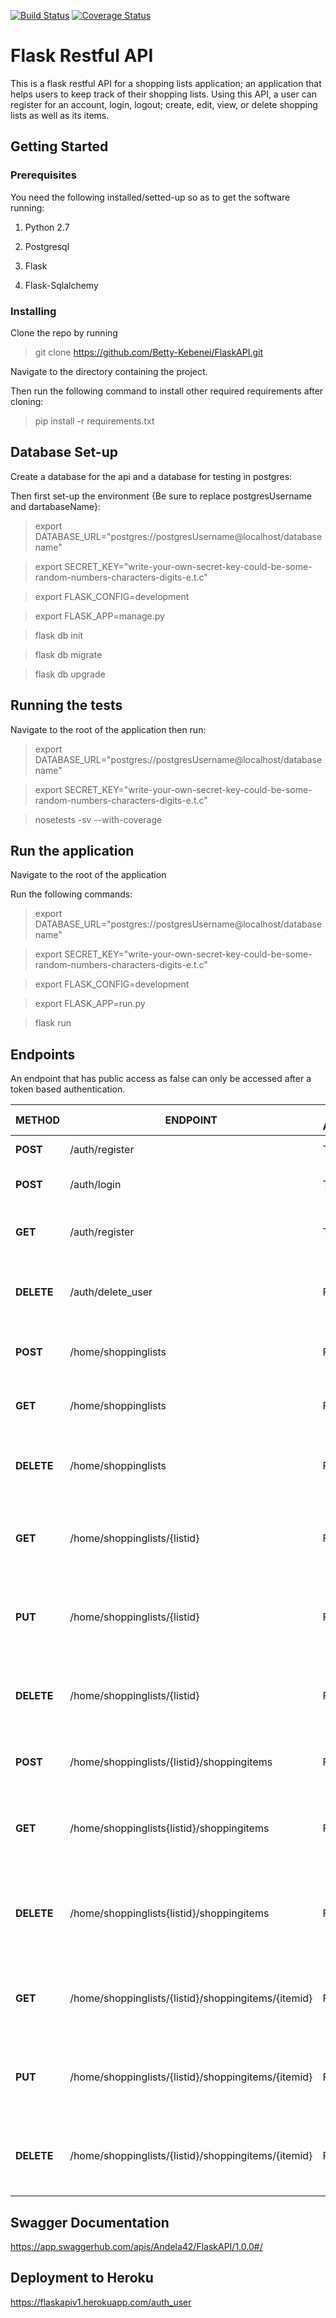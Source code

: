 [![Build Status](https://travis-ci.org/Betty-Kebenei/FlaskAPI.svg?branch=master)](https://travis-ci.org/Betty-Kebenei/FlaskAPI)
[![Coverage Status](https://coveralls.io/repos/github/Betty-Kebenei/FlaskAPI/badge.svg?branch=master)](https://coveralls.io/github/Betty-Kebenei/FlaskAPI?branch=master)

# Flask Restful API

This is a flask restful API for a shopping lists application; an application that helps users to keep track of their shopping lists. Using this API, a user can register for an account, login, logout; create, edit, view, or delete shopping lists as well as its items.

## Getting Started

### Prerequisites
You need the following installed/setted-up so as to get the software running:

1. Python 2.7

2. Postgresql

3. Flask

4. Flask-Sqlalchemy

### Installing
Clone the repo by running

> git clone https://github.com/Betty-Kebenei/FlaskAPI.git

Navigate to the directory containing the project.

Then run the following command to install other required requirements after cloning:

> pip install -r requirements.txt

## Database Set-up

Create a database for the api and a database for testing in postgres:

Then first set-up the environment {Be sure to replace postgresUsername and dartabaseName}:

> export DATABASE_URL="postgres://postgresUsername@localhost/databasename"

> export SECRET_KEY="write-your-own-secret-key-could-be-some-random-numbers-characters-digits-e.t.c"

> export FLASK_CONFIG=development

> export FLASK_APP=manage.py

> flask db init

> flask db migrate

> flask db upgrade

## Running the tests

Navigate to the root of the application then run:

> export DATABASE_URL="postgres://postgresUsername@localhost/databasename"

> export SECRET_KEY="write-your-own-secret-key-could-be-some-random-numbers-characters-digits-e.t.c"

> nosetests -sv --with-coverage

## Run the application

Navigate to the root of the application

Run the following commands:

> export DATABASE_URL="postgres://postgresUsername@localhost/databasename"

> export SECRET_KEY="write-your-own-secret-key-could-be-some-random-numbers-characters-digits-e.t.c"

> export FLASK_CONFIG=development

> export FLASK_APP=run.py

> flask run

## Endpoints

An endpoint that has public access as false can only be accessed after a token based authentication. 

| METHOD | ENDPOINT | PUBLIC ACCESS | SUMMARY |
| --- | --- | --- | --- |
| **POST** | /auth/register | TRUE | Register a new user |
| **POST** | /auth/login | TRUE | Existing user can login |
| **GET** | /auth/register | TRUE | A user can see all the registered users |
| **DELETE** | /auth/delete_user | FALSE | A user can delete his/her own account |
| **POST** | /home/shoppinglists | FALSE | A user can create a shopping list |
| **GET** | /home/shoppinglists | FALSE | A user can get all the shopping lists |
| **DELETE** | /home/shoppinglists | FALSE | A user can delete all the shopping lists |
| **GET** | /home/shoppinglists/{listid} | FALSE | A user can get a single shopping list by list id |
| **PUT** | /home/shoppinglists/{listid} | FALSE | A user can edit a single shopping list by list id |
| **DELETE** | /home/shoppinglists/{listid} | FALSE | A user can delete a single shopping list by list id |
| **POST** | /home/shoppinglists/{listid}/shoppingitems | FALSE | A user can create a shopping item |
| **GET** | /home/shoppinglists{listid}/shoppingitems | FALSE | A user can get all the shopping items in a shopping list |
| **DELETE** | /home/shoppinglists{listid}/shoppingitems | FALSE | A user can delete all the shopping items in a shopping list |
| **GET** | /home/shoppinglists/{listid}/shoppingitems/{itemid} | FALSE | A user can get a single shopping item by item id |
| **PUT** | /home/shoppinglists/{listid}/shoppingitems/{itemid} | FALSE | A user can edit a single shopping item by item id |
| **DELETE** | /home/shoppinglists/{listid}/shoppingitems/{itemid} | FALSE | A user can delete a single shopping item by item id |


## Swagger Documentation

https://app.swaggerhub.com/apis/Andela42/FlaskAPI/1.0.0#/

## Deployment to Heroku

https://flaskapiv1.herokuapp.com/auth_user
